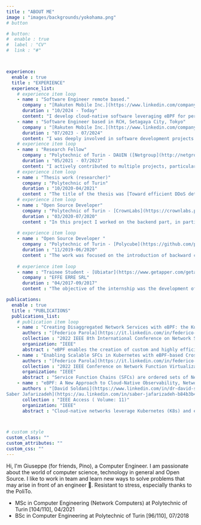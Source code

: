 ```yaml
---
title : "ABOUT ME"
image : "images/backgrounds/yokohama.png"
# button

# button:
#  enable : true
#  label : "CV"
#  link : "#"



experience:
  enable : true
  title : "EXPERIENCE"
  experience_list:
    # experience item loop
    - name : "Software Engineer remote based."
      company : "[Rakuten Mobile Inc.](https://www.linkedin.com/company/rakuten-mobile-network-inc/)"
      duration : "10/2024 - Today"
      content: "I develop cloud-native software leveraging eBPF for performance, security, and observability."
    - name : "Software Engineer based in RCH, Setagaya City, Tokyo"
      company : "[Rakuten Mobile Inc.](https://www.linkedin.com/company/rakuten-mobile-network-inc/)"
      duration : "07/2023 - 07/2024"
      content: "I was deeply involved in software development projects and I was managing Kubernetes clusters both in staging lab and on GCP to tests our software. As part of a company initiative, I had the opportunity to mentor four new graduates, aiding in their integration into the team."
    # experience item loop
    - name : "Research Fellow"
      company : "Polytechnic of Turin - DAUIN ([Netgroup](http://netgroup.polito.it/))"
      duration : "05/2021 - 07/2023"
      content: "I actively contributed to multiple projects, particularly focusing on Polycube. Additionally, I authored scientific articles, explored emerging technologies, and provided guidance to 3 thesis students as a co-supervisor ([Francesco Monaco](https://webthesis.biblio.polito.it/22792/), [Leonardo Di Giovanna](https://webthesis.biblio.polito.it/22615/), [Francesco Cappa](https://webthesis.biblio.polito.it/23609/)). During the second year I worked in a project between Rakuten Mobile Inc. and Polytechnic of Turin."
    # experience item loop
    - name : "Thesis work (researcher)"
      company : "Polytechnic of Turin"
      duration : "10/2020-04/2021"
      content : "The title of the thesis was [Toward efficient DDoS detection with eBPF](https://webthesis.biblio.polito.it/18145/). During this thesis work I worked with Professor [Fulvio Risso](https://fulvio.frisso.net/) (supervisor) and also with the PhD students [Federico Parola](https://it.linkedin.com/in/federico-parola-5b496b200) and [Simone Magnani](https://s41m0n.github.io/)."
    # experience item loop
    - name : "Open Source Developer"
      company : "Polytechnic of Turin - [CrownLabs](https://crownlabs.polito.it/)"
      duration : "03/2020-07/2020"
      content : "In this project I worked on the backend part, in particular on the monitoring (Kube-Prometheus, Blackbox Exporter) and if necessary I also switched to the frontend (a little bit), working together with my team mates on the CrownLabs website and on the personal page of a student/professor."
      
    # experience item loop
    - name : "Open Source Developer "
      company : "Polytechnic of Turin - [Polycube](https://github.com/polycube-network/polycube)"
      duration : "11/2019-06/2020"
      content : "The work was focused on the introduction of backward compatible white-box monitoring for the cubes of the Polycube framework. I also had the chance to work with a nice team made up of various colleagues, PhD students and professors."
      
    # experience item loop
    - name : "Trainee Student - [Ubiatar](https://www.getapper.com/getapper-academy)"
      company : "EFFE ERRE SRL"
      duration : "04/2017-09/2017"
      content : "The objective of the internship was the development of a connection between the Ubiatar application and a hardware device such as the combat robot, which during the internship, in the test and production phase has been replaced by a Raspberry with a breadboard on which a small one has been made hardware project."

publications:
  enable : true
  title : "PUBLICATIONS"
  publications_list:
    # publication item loop
    - name : "Creating Disaggregated Network Services with eBPF: the Kubernetes Network Provider Use Case"
      authors : "[Federico Parola](https://it.linkedin.com/in/federico-parola-5b496b200), [Leonardo Di Giovanna](https://www.linkedin.com/in/leonardo-di-giovanna-1a5453107/), Giuseppe Ognibene, [Fulvio Risso](https://fulvio.frisso.net/)"
      collection : "2022 IEEE 8th International Conference on Network Softwarization (NetSoft)"
      organization: "IEEE"
      abstract : "eBPF enables the creation of custom and highly efficient network services. The most prominent examples of such services follow a monolithic approach: this makes the code hard to maintain, to extend and difficult to reuse. This paper leverages the Polycube framework to demonstrate that a disaggregated approach is feasible also with eBPF: it considers a complex network scenario, such as a complete Kubernetes network provider, presenting the resulting architecture and a preliminary perf. evaluation"
    - name : "Enabling Scalable SFCs in Kubernetes with eBPF-based Cross-Connections"
      authors : "[Federico Parola](https://it.linkedin.com/in/federico-parola-5b496b200), [Francesco Monaco](https://www.linkedin.com/in/francesco-monaco-85737b247/), Giuseppe Ognibene, [Fulvio Risso](https://fulvio.frisso.net/)"
      collection : "2022 IEEE Conference on Network Function Virtualization and Software Defined Networks (NFV-SDN)"
      organization: "IEEE"
      abstract : "Service Function Chains (SFCs) are ordered sets of Network Functions (NFs) that provide network services. Telco operators require scalable chains to adapt to fluctuating traffic. While Kubernetes enhances scalability and flexibility for general-purpose applications, it lacks features needed for network services. This paper presents a cloud-native architecture integrating SFCs in Kubernetes, enabling horizontal autoscaling. The solution uses flexible cross-connections to adapt network traffic distribution, validated with an open-source implementation using Kubernetes operators and an eBPF load balancer."
    - name : "eBPF: A New Approach to Cloud-Native Observability, Networking and Security for Current (5G) and Future Mobile Networks (6G and Beyond)"
      authors : "[David Soldani](https://www.linkedin.com/in/dr-david-soldani/), [Petrit Nahi](https://www.linkedin.com/in/pnahi), [Hami Bour](https://au.linkedin.com/in/dr-hami-bour), [
Saber Jafarizadeh](https://au.linkedin.com/in/saber-jafarizadeh-b84b3b44), [Mohammed F. Soliman](https://www.linkedin.com/in/mohammed-fatehy-soliman-phd-cka-csm-pdm-32512326/), [Francesco Monaco](https://www.linkedin.com/in/francesco-monaco-85737b247/),  [Leonardo Di Giovanna](https://www.linkedin.com/in/leonardo-di-giovanna-1a5453107/), Giuseppe Ognibene, [Fulvio Risso](https://fulvio.frisso.net/)"
      collection : "IEEE Access ( Volume: 11)"
      organization: "IEEE"
      abstract : "Cloud-native networks leverage Kubernetes (K8s) and eBPF technology to revolutionize networking, security, and observability. This paper introduces eBPF's potential for Telco cloud and explores innovative pricing models tied to eBPF agents and modules. We present our eBPF platform, Sauron, demonstrating its ability to dynamically load custom code for energy estimation, network monitoring, and real-time security. Experimental results showcase eBPF's efficacy in enhancing performance, observability, and security across current and future mobile networks (5G, 6G)."



# custom style
custom_class: "" 
custom_attributes: "" 
custom_css: ""
---
```


Hi, I'm Giuseppe (for friends, Pino), a Computer Engineer. I am passionate about the world of computer science, technology in general and Open Source. I like to work in team and learn new ways to solve problems that may arise in front of an engineer 🤯. Resistant to stress, especially thanks to the PoliTo.

* MSc in Computer Engineering (Network Computers) at Polytechnic of Turin [104/110], 04/2021
* BSc in Computer Engineering at Polytechnic of Turin [96/110], 07/2018  
